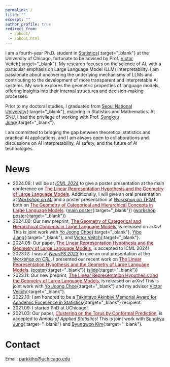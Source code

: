 ```yaml
---
permalink: /
title: ""
excerpt: ""
author_profile: true
redirect_from: 
  - /about/
  - /about.html
---
```


I am a fourth-year Ph.D. student in [Statistics](https://stat.uchicago.edu){:target="_blank"} at the University of Chicago, fortunate to be advised by Prof. [Victor Veitch](http://victorveitch.com/){:target="_blank"}.
My research focuses on the science of AI, with a particular emphasis on Large Language Model (LLM) interpretability. I am passionate about uncovering the underlying mechanisms of LLMs and contributing to the development of more transparent and interpretable AI systems. My work explores the geometric properties of language models, offering insights into their internal structures and decision-making processes.

Prior to my doctoral studies, I graduated from [Seoul National University](https://stat.snu.ac.kr/en/){:target="_blank"}, majoring in Statistics and Mathematics. At SNU, I had the privilege of working with Prof. [Sungkyu Jung](http://jung.snu.ac.kr){:target="_blank"}.

I am committed to bridging the gap between theoretical statistics and practical AI applications, and I am always open to collaborations and discussions on AI interpretability, AI safety, and the future of AI technologies.

News
=====
* 2024.06: I will be at <a href="https://icml.cc" style="font-style:italic;" target="_blank">ICML 2024</a> to give a poster presentation at the main conference on <a href="https://openreview.net/pdf/871d3c026f7ad670838fa2e1421fd6b0f242dde2.pdf" style="color:maroon;" target="_blank">The Linear Representation Hypothesis and the Geometry of Large Language Models</a>. Additionally, I will give an oral presentation at <a href="https://icml2024mi.pages.dev" style="font-style:italic;" target="_blank">Workshop on MI</a> and a poster presentation at <a href="https://sites.google.com/view/tf2m" style="font-style:italic;" target="_blank">Workshop on TF2M</a>, both on <a href="https://arxiv.org/abs/2406.01506" style="color:maroon;" target="_blank">The Geometry of Categorical and Hierarchical Concepts in Large Language Models</a>. ([main poster](https://github.com/KihoPark/kihopark.github.io/blob/master/files/ICML%202024%20main%20poster.pdf){:target="_blank"}) ([workshop poster](https://github.com/KihoPark/kihopark.github.io/blob/master/files/ICML%202024%20Workshop%20Poster.pdf){:target="_blank"})
* 2024.06: Our new preprint, <a href="https://arxiv.org/abs/2406.01506" style="color:maroon;" target="_blank">The Geometry of Categorical and Hierarchical Concepts in Large Language Models</a>, is released on arXiv! This is joint work with [Yo Joong Choe](https://yjchoe.github.io/){:target="_blank"}, [Yibo Jiang](https://ybjiaang.github.io){:target="_blank"}, and [Victor Veitch](http://victorveitch.com/){:target="_blank"}.
* 2024.05: Our paper, <a href="https://openreview.net/pdf/871d3c026f7ad670838fa2e1421fd6b0f242dde2.pdf" style="color:maroon;" target="_blank">The Linear Representation Hypothesis and the Geometry of Large Language Models</a>, is accepted to ICML 2024!
* 2023.12: I was at <a href="https://nips.cc/" style="font-style:italic;" target="_blank">NeurIPS 2023</a> to give an oral presentation at the <a href="https://crl-workshop.github.io/" style="font-style:italic;" target="_blank">Workshop on CRL</a>. I presented our recent work on <a href="https://arxiv.org/abs/2311.03658" style="color:maroon;" target="_blank">The Linear Representation Hypothesis and the Geometry of Large Language Models</a>. ([poster](https://github.com/KihoPark/kihopark.github.io/blob/master/files/NeurIPS%202023%20poster.pdf){:target="_blank"}) ([slide](http://kihopark.github.io/files/NeurIPS%202023%20Workshop%20keynote.pdf){:target="_blank"})
* 2023.11: Our new preprint, <a href="https://arxiv.org/abs/2311.03658" style="color:maroon;" target="_blank">The Linear Representation Hypothesis and the Geometry of Large Language Models</a>, is released on arXiv! This is joint work with [Yo Joong Choe](https://yjchoe.github.io/){:target="_blank"} and my advisor [Victor Veitch](http://victorveitch.com/){:target="_blank"}.
* 2022.10: I am honored to be a [Takintayo Akinbiyi Memorial Award for Academic Excellence in Statistics](https://stat.uchicago.edu/about/akinbiyi-fund/){:target="_blank"} recipient.
* 2021.09: I started PhD at UChicago!
* 2021.03: Our paper, <a href="https://projecteuclid.org/journals/annals-of-applied-statistics/volume-15/issue-4/Clustering-on-the-torus-by-conformal-prediction/10.1214/21-AOAS1459.short" style="color:maroon;" target="_blank">Clustering on the Torus by Conformal Prediction</a>, is accepted to *Annals of Applied Statistics*! This is joint work with [Sungkyu Jung](http://jung.snu.ac.kr/){:target="_blank"} and [Byungwon Kim](https://sites.google.com/view/ns208/home){:target="_blank"}.

Contact
=====
Email: <parkkiho@uchicago.edu>
